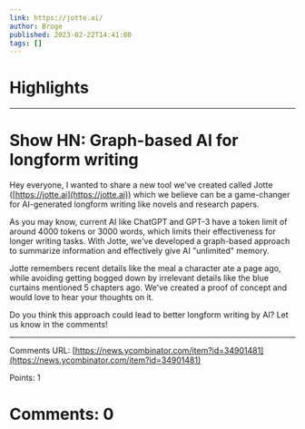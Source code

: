 ```yaml
---
link: https://jotte.ai/
author: Broge
published: 2023-02-22T14:41:00
tags: []
---
```

# Highlights


---
# Show HN: Graph-based AI for longform writing
Hey everyone, I wanted to share a new tool we've created called Jotte ([https://jotte.ai](https://jotte.ai)) which we believe can be a game-changer for AI-generated longform writing like novels and research papers.

As you may know, current AI like ChatGPT and GPT-3 have a token limit of around 4000 tokens or 3000 words, which limits their effectiveness for longer writing tasks. With Jotte, we've developed a graph-based approach to summarize information and effectively give AI "unlimited" memory.

Jotte remembers recent details like the meal a character ate a page ago, while avoiding getting bogged down by irrelevant details like the blue curtains mentioned 5 chapters ago. We've created a proof of concept and would love to hear your thoughts on it.

Do you think this approach could lead to better longform writing by AI? Let us know in the comments!

---

Comments URL: [https://news.ycombinator.com/item?id=34901481](https://news.ycombinator.com/item?id=34901481)

Points: 1

# Comments: 0